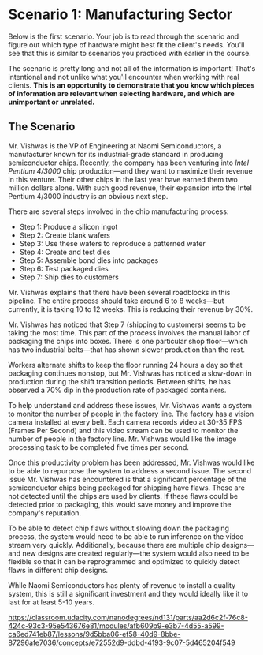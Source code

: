 # Scenario 1: Manufacturing Sector



Below is the first scenario. Your job is to read through the scenario and figure out which type of hardware might best fit the client's needs. You'll see that this is similar to scenarios you practiced with earlier in the course.

The scenario is pretty long and not all of the information is important! That's intentional and not unlike what you'll encounter when working with real clients. **This is an opportunity to demonstrate that you know which pieces of information are relevant when selecting hardware, and which are unimportant or unrelated.**



## The Scenario

Mr. Vishwas is the VP of Engineering at Naomi Semiconductors, a manufacturer known for its industrial-grade standard in producing semiconductor chips. Recently, the company has been venturing into *Intel Pentium 4/3000* chip production—and they want to maximize their revenue in this venture. Their other chips in the last year have earned them two million dollars alone. With such good revenue, their expansion into the Intel Pentium 4/3000 industry is an obvious next step.

There are several steps involved in the chip manufacturing process:

- Step 1: Produce a silicon ingot
- Step 2: Create blank wafers
- Step 3: Use these wafers to reproduce a patterned wafer
- Step 4: Create and test dies
- Step 5: Assemble bond dies into packages
- Step 6: Test packaged dies
- Step 7: Ship dies to customers

Mr. Vishwas explains that there have been several roadblocks in this pipeline. The entire process should take around 6 to 8 weeks—but currently, it is taking 10 to 12 weeks. This is reducing their revenue by 30%.

Mr. Vishwas has noticed that Step 7 (shipping to customers) seems to be taking the most time. This part of the process involves the manual labor of packaging the chips into boxes. There is one particular shop floor—which has two industrial belts—that has shown slower production than the rest.

Workers alternate shifts to keep the floor running 24 hours a day so that packaging continues nonstop, but Mr. Vishwas has noticed a slow-down in production during the shift transition periods. Between shifts, he has observed a 70% dip in the production rate of packaged containers.

To help understand and address these issues, Mr. Vishwas wants a system to monitor the number of people in the factory line. The factory has a vision camera installed at every belt. Each camera records video at 30-35 FPS (Frames Per Second) and this video stream can be used to monitor the number of people in the factory line. Mr. Vishwas would like the image processing task to be completed five times per second.

Once this productivity problem has been addressed, Mr. Vishwas would like to be able to repurpose the system to address a second issue. The second issue Mr. Vishwas has encountered is that a significant percentage of the semiconductor chips being packaged for shipping have flaws. These are not detected until the chips are used by clients. If these flaws could be detected prior to packaging, this would save money and improve the company's reputation.

To be able to detect chip flaws without slowing down the packaging process, the system would need to be able to run inference on the video stream very quickly. Additionally, because there are multiple chip designs—and new designs are created regularly—the system would also need to be flexible so that it can be reprogrammed and optimized to quickly detect flaws in different chip designs.

While Naomi Semiconductors has plenty of revenue to install a quality system, this is still a significant investment and they would ideally like it to last for at least 5-10 years.

https://classroom.udacity.com/nanodegrees/nd131/parts/aa2d6c2f-76c8-424c-93c3-95e543676e81/modules/afb609b9-e3b7-4d55-a599-ca6ed741eb87/lessons/9d5bba06-ef58-40d9-8bbe-87296afe7036/concepts/e72552d9-ddbd-4193-9c07-5d465204f549
